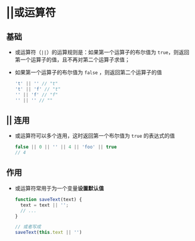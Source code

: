 # ||或运算符

## 基础

+ 或运算符（`||`）的运算规则是：如果第一个运算子的布尔值为 `true`，则返回第一个运算子的值，且不再对第二个运算子求值；

+ 如果第一个运算子的布尔值为 `false` ，则返回第二个运算子的值

  ```js
  't' || '' // "t"
  't' || 'f' // "t"
  '' || 'f' // "f"
  '' || '' // ""
  ```

## || 连用

+ 或运算符可以多个连用，这时返回第一个布尔值为 `true` 的表达式的值

  ```js
  false || 0 || '' || 4 || 'foo' || true
  // 4
  ```

## 作用

+ 或运算符常用于为一个变量**设置默认值**

  ```js
  function saveText(text) {
    text = text || '';
    // ...
  }

  // 或者写成
  saveText(this.text || '')
  ```
